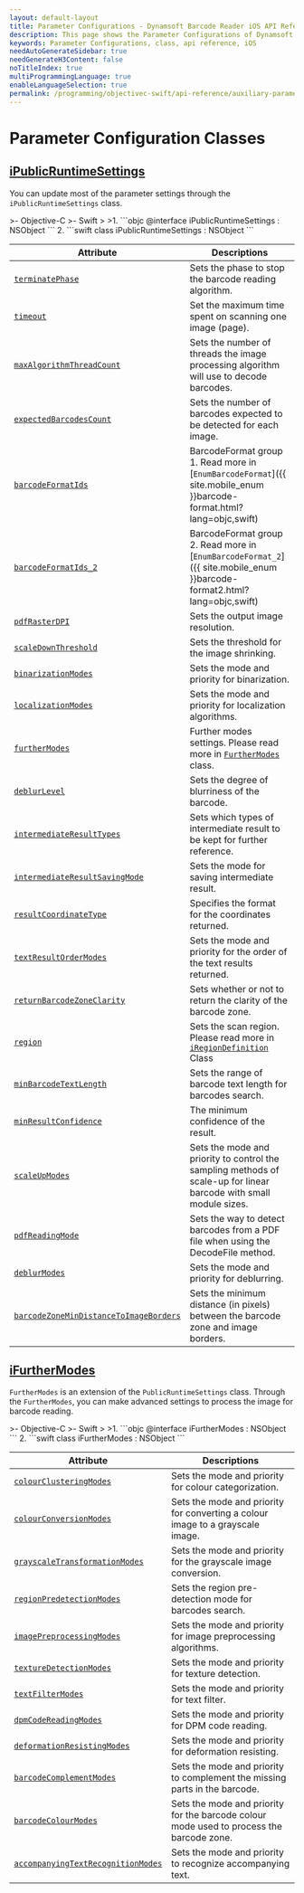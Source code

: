 ```yaml
---
layout: default-layout
title: Parameter Configurations - Dynamsoft Barcode Reader iOS API Reference
description: This page shows the Parameter Configurations of Dynamsoft Barcode Reader for iOS SDK.
keywords: Parameter Configurations, class, api reference, iOS
needAutoGenerateSidebar: true
needGenerateH3Content: false
noTitleIndex: true
multiProgrammingLanguage: true
enableLanguageSelection: true
permalink: /programming/objectivec-swift/api-reference/auxiliary-parameter-index-v9.6.20.html
---
```


# Parameter Configuration Classes

## [iPublicRuntimeSettings](auxiliary-iPublicRuntimeSettings.md)

You can update most of the parameter settings through the `iPublicRuntimeSettings` class.

<div class="sample-code-prefix"></div>
>- Objective-C
>- Swift
>
>1. 
```objc
@interface iPublicRuntimeSettings : NSObject
```
2. 
```swift
class iPublicRuntimeSettings : NSObject
```

| Attribute | Descriptions |
|---------- | ----------- |
| [`terminatePhase`](auxiliary-iPublicRuntimeSettings.md#terminatephase) | Sets the phase to stop the barcode reading algorithm. |
| [`timeout`](auxiliary-iPublicRuntimeSettings.md#timeout) | Set the maximum time spent on scanning one image (page). |
| [`maxAlgorithmThreadCount`](auxiliary-iPublicRuntimeSettings.md#maxalgorithmthreadcount) | Sets the number of threads the image processing algorithm will use to decode barcodes. |
| [`expectedBarcodesCount`](auxiliary-iPublicRuntimeSettings.md#expectedbarcodescount) | Sets the number of barcodes expected to be detected for each image. |
| [`barcodeFormatIds`](auxiliary-iPublicRuntimeSettings.md#barcodeformatids) | BarcodeFormat group 1. Read more in [`EnumBarcodeFormat`]({{ site.mobile_enum }}barcode-format.html?lang=objc,swift) |
| [`barcodeFormatIds_2`](auxiliary-iPublicRuntimeSettings.md#barcodeformatids_2) | BarcodeFormat group 2. Read more in [`EnumBarcodeFormat_2`]({{ site.mobile_enum }}barcode-format2.html?lang=objc,swift) |
| [`pdfRasterDPI`](auxiliary-iPublicRuntimeSettings.md#pdfrasterdpi) | Sets the output image resolution. |
| [`scaleDownThreshold`](auxiliary-iPublicRuntimeSettings.md#scaledownthreshold) | Sets the threshold for the image shrinking. |
| [`binarizationModes`](auxiliary-iPublicRuntimeSettings.md#binarizationmodes) | Sets the mode and priority for binarization. |
| [`localizationModes`](auxiliary-iPublicRuntimeSettings.md#localizationmodes) | Sets the mode and priority for localization algorithms. |
| [`furtherModes`](auxiliary-iPublicRuntimeSettings.md#furthermodes) | Further modes settings. Please read more in [`FurtherModes`](auxiliary-iFurtherModes.md) class. |
| [`deblurLevel`](auxiliary-iPublicRuntimeSettings.md#deblurlevel) | Sets the degree of blurriness of the barcode. |
| [`intermediateResultTypes`](auxiliary-iPublicRuntimeSettings.md#intermediateresulttypes) | Sets which types of intermediate result to be kept for further reference. |
| [`intermediateResultSavingMode`](auxiliary-iPublicRuntimeSettings.md#intermediateresultsavingmode) | Sets the mode for saving intermediate result. |
| [`resultCoordinateType`](auxiliary-iPublicRuntimeSettings.md#resultcoordinatetype) | Specifies the format for the coordinates returned. |
| [`textResultOrderModes`](auxiliary-iPublicRuntimeSettings.md#textresultordermodes) | Sets the mode and priority for the order of the text results returned. |
| [`returnBarcodeZoneClarity`](auxiliary-iPublicRuntimeSettings.md#returnbarcodezoneclarity) | Sets whether or not to return the clarity of the barcode zone. |
| [`region`](auxiliary-iPublicRuntimeSettings.md#region) | Sets the scan region. Please read more in [`iRegionDefinition`](auxiliary-iRegionDefinition.md) Class |
| [`minBarcodeTextLength`](auxiliary-iPublicRuntimeSettings.md#minbarcodetextlength) | Sets the range of barcode text length for barcodes search. |
| [`minResultConfidence`](auxiliary-iPublicRuntimeSettings.md#minresultconfidence) | The minimum confidence of the result. |
| [`scaleUpModes`](auxiliary-iPublicRuntimeSettings.md#scaleupmodes) | Sets the mode and priority to control the sampling methods of scale-up for linear barcode with small module sizes. |
| [`pdfReadingMode`](auxiliary-iPublicRuntimeSettings.md#pdfreadingmode) | Sets the way to detect barcodes from a PDF file when using the DecodeFile method. |
| [`deblurModes`](auxiliary-iPublicRuntimeSettings.md#deblurmodes) | Sets the mode and priority for deblurring. |
| [`barcodeZoneMinDistanceToImageBorders`](auxiliary-iPublicRuntimeSettings.md#barcodezonemindistancetoimageborders) | Sets the minimum distance (in pixels) between the barcode zone and image borders. |

## [iFurtherModes](auxiliary-iFurtherModes.md)

`FurtherModes` is an extension of the `PublicRuntimeSettings` class. Through the `FurtherModes`, you can make advanced settings to process the image for barcode reading.

<div class="sample-code-prefix"></div>
>- Objective-C
>- Swift
>
>1. 
```objc
@interface iFurtherModes : NSObject
```
2. 
```swift
class iFurtherModes : NSObject
```

| Attribute | Descriptions |
|---------- | ------------ |
| [`colourClusteringModes`](auxiliary-iFurtherModes.md#colourclusteringmodes) | Sets the mode and priority for colour categorization. |
| [`colourConversionModes`](auxiliary-iFurtherModes.md#colourconversionmodes) | Sets the mode and priority for converting a colour image to a grayscale image. |
| [`grayscaleTransformationModes`](auxiliary-iFurtherModes.md#grayscaletransformationmodes) | Sets the mode and priority for the grayscale image conversion. |
| [`regionPredetectionModes`](auxiliary-iFurtherModes.md#regionpredetectionmodes) | Sets the region pre-detection mode for barcodes search. |
| [`imagePreprocessingModes`](auxiliary-iFurtherModes.md#imagepreprocessingmodes) | Sets the mode and priority for image preprocessing algorithms. |
| [`textureDetectionModes`](auxiliary-iFurtherModes.md#texturedetectionmodes) | Sets the mode and priority for texture detection. |
| [`textFilterModes`](auxiliary-iFurtherModes.md#textfiltermodes) | Sets the mode and priority for text filter. |
| [`dpmCodeReadingModes`](auxiliary-iFurtherModes.md#dpmcodereadingmodes) | Sets the mode and priority for DPM code reading. |
| [`deformationResistingModes`](auxiliary-iFurtherModes.md#deformationresistingmodes) | Sets the mode and priority for deformation resisting. |
| [`barcodeComplementModes`](auxiliary-iFurtherModes.md#barcodecomplementmodes) | Sets the mode and priority to complement the missing parts in the barcode. |
| [`barcodeColourModes`](auxiliary-iFurtherModes.md#barcodecolourmodes) | Sets the mode and priority for the barcode colour mode used to process the barcode zone. |
| [`accompanyingTextRecognitionModes`](auxiliary-iFurtherModes.md#accompanyingtextrecognitionmodes) | Sets the mode and priority to recognize accompanying text. |
